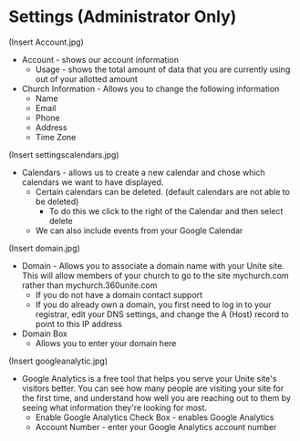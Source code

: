 # Settings (Administrator Only)

(Insert Account.jpg)

* Account - shows our account information
     * Usage - shows the total amount of data that you are currently using out of your allotted amount
* Church Information - Allows you to change the following information
     * Name
     * Email
     * Phone
     * Address
     * Time Zone

(Insert settingscalendars.jpg)

* Calendars - allows us to create a new calendar and chose which calendars we want to have displayed.
     * Certain calendars can be deleted. (default calendars are not able to be deleted)
          * To do this we click to the right of the Calendar and then select delete
     * We can also include events from your Google Calendar

(Insert domain.jpg)

* Domain -   Allows you to associate a domain name with your Unite site.  This will allow members of your church to go to the  site mychurch.com rather than mychurch.360unite.com
     * If you do not have a domain contact support
     * If you do already own a domain, you first need to log in to your registrar, edit your DNS settings, and change the A (Host) record to point to this IP address
* Domain Box
     * Allows you to enter your domain here

(Insert googleanalytic.jpg)

* Google Analytics is a free tool that helps you serve your Unite site's visitors better. You can see how many people are visiting your site for the first time, and understand how well you are reaching out to them by seeing what information they're looking for most.
     * Enable Google Analytics Check Box - enables Google Analytics
     * Account Number - enter your Google Analytics account number

